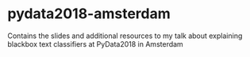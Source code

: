# pydata2018-amsterdam
Contains the slides and additional resources to my talk about explaining blackbox text classifiers at PyData2018 in Amsterdam

